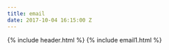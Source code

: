 ```yaml
---
title: email
date: 2017-10-04 16:15:00 Z
---
```


{% include header.html %} 
{% include email1.html %} 
